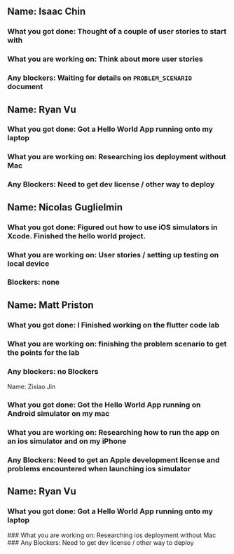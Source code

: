 



## Name: Isaac Chin

### What you got done: Thought of a couple of user stories to start with
### What you are working on: Think about more user stories
### Any blockers: Waiting for details on `PROBLEM_SCENARIO` document

## Name: Ryan Vu
### What you got done: Got a Hello World App running onto my laptop
### What you are working on: Researching ios deployment without Mac
### Any Blockers: Need to get dev license / other way to deploy

## Name: Nicolas Guglielmin
### What you got done: Figured out how to use iOS simulators in Xcode. Finished the hello world project.
### What you are working on: User stories / setting up testing on local device
### Blockers: none



## Name: Matt Priston
### What you got done: I Finished working on the flutter code lab
### What you are working on: finishing the problem scenario to get the points for the lab
### Any blockers: no Blockers

Name: Zixiao Jin
### What you got done: Got the Hello World App running on Android simulator on my mac
### What you are working on: Researching how to run the app on an ios simulator and on my iPhone
### Any Blockers: Need to get an Apple development license and problems encountered when launching ios simulator

## Name: Ryan Vu
### What you got done: Got a Hello World App running onto my laptop
\### What you are working on: Researching ios deployment without Mac
\### Any Blockers: Need to get dev license / other way to deploy
